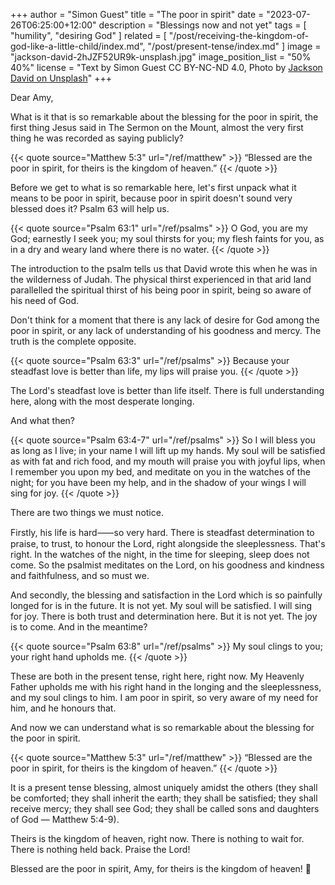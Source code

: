 +++
author = "Simon Guest"
title = "The poor in spirit"
date = "2023-07-26T06:25:00+12:00"
description = "Blessings now and not yet"
tags = [ "humility", "desiring God" ]
related = [ "/post/receiving-the-kingdom-of-god-like-a-little-child/index.md", "/post/present-tense/index.md" ]
image = "jackson-david-2hJZF52UR9k-unsplash.jpg"
image_position_list = "50% 40%"
license = "Text by Simon Guest CC BY-NC-ND 4.0, Photo by [Jackson David on Unsplash](https://unsplash.com/photos/2hJZF52UR9k)"
+++

Dear Amy,

What is it that is so remarkable about the blessing for the poor in spirit, the first thing Jesus said in The Sermon on the Mount, almost the very first thing he was recorded as saying publicly?

{{< quote source="Matthew 5:3" url="/ref/matthew" >}}
“Blessed are the poor in spirit, for theirs is the kingdom of heaven.”
{{< /quote >}}

Before we get to what is so remarkable here, let's first unpack what it means to be poor in spirit, because poor in spirit doesn't sound very blessed does it? Psalm 63 will help us.

{{< quote source="Psalm 63:1" url="/ref/psalms" >}}
O God, you are my God; earnestly I seek you; my soul thirsts for you; my flesh faints for you, as in a dry and weary land where there is no water.
{{< /quote >}}

The introduction to the psalm tells us that David wrote this when he was in the wilderness of Judah. The physical thirst experienced in that arid land parallelled the spiritual thirst of his being poor in spirit, being so aware of his need of God.

Don't think for a moment that there is any lack of desire for God among the poor in spirit, or any lack of understanding of his goodness and mercy. The truth is the complete opposite.

{{< quote source="Psalm 63:3" url="/ref/psalms" >}}
Because your steadfast love is better than life, my lips will praise you.
{{< /quote >}}

The Lord's steadfast love is better than life itself. There is full understanding here, along with the most desperate longing. 

And what then?

{{< quote source="Psalm 63:4-7" url="/ref/psalms" >}}
So I will bless you as long as I live; in your name I will lift up my hands. My soul will be satisfied as with fat and rich food, and my mouth will praise you with joyful lips, when I remember you upon my bed, and meditate on you in the watches of the night; for you have been my help, and in the shadow of your wings I will sing for joy.
{{< /quote >}}

There are two things we must notice.

Firstly, his life is hard⸺so very hard. There is steadfast determination to praise, to trust, to honour the Lord, right alongside the sleeplessness. That's right. In the watches of the night, in the time for sleeping, sleep does not come. So the psalmist meditates on the Lord, on his goodness and kindness and faithfulness, and so must we.

And secondly, the blessing and satisfaction in the Lord which is so painfully longed for is in the future. It is not yet. My soul will be satisfied. I will sing for joy. There is both trust and determination here. But it is not yet. The joy is to come. And in the meantime?

{{< quote source="Psalm 63:8" url="/ref/psalms" >}}
My soul clings to you; your right hand upholds me.
{{< /quote >}}

These are both in the present tense, right here, right now. My Heavenly Father upholds me with his right hand in the longing and the sleeplessness, and my soul clings to him. I am poor in spirit, so very aware of my need for him, and he honours that.

And now we can understand what is so remarkable about the blessing for the poor in spirit.

{{< quote source="Matthew 5:3" url="/ref/matthew" >}}
“Blessed are the poor in spirit, for theirs is the kingdom of heaven.”
{{< /quote >}}

It is a present tense blessing, almost uniquely amidst the others (they shall be comforted; they shall inherit the earth; they shall be satisfied; they shall receive mercy; they shall see God; they shall be called sons and daughters of God — Matthew 5:4-9).

Theirs is the kingdom of heaven, right now. There is nothing to wait for. There is nothing held back. Praise the Lord!

Blessed are the poor in spirit, Amy, for theirs is the kingdom of heaven! 🙏
